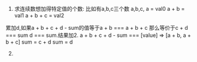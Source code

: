 1. 求连续数想加得特定值的个数:
比如有a,b,c三个数
a,b,c,
a = val0
a + b = val1
a + b + c = val2

累加d,如果a + b + c + d - sum的值等于a + b === a + b + c
那么等价于c + d === sum d === sum.结果加2.
a + b + c + d - sum  === [value] => [a + b, a + b + c]
sum = c + d
sum = d

2. 
